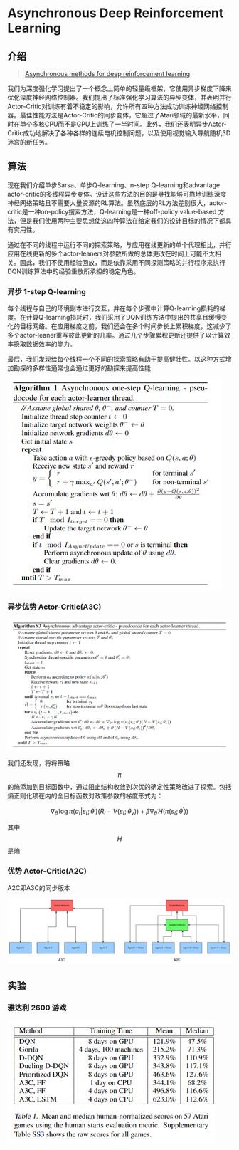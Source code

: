 # Asynchronous Deep Reinforcement Learning

## 介绍

> [Asynchronous methods for deep reinforcement learning](https://arxiv.org/pdf/1602.01783.pdf)

我们为深度强化学习提出了一个概念上简单的轻量级框架，它使用异步梯度下降来优化深度神经网络控制器。我们提出了标准强化学习算法的异步变体，并表明并行Actor-Critic对训练有着不稳定的影响，允许所有四种方法成功训练神经网络控制器。最佳性能方法是Actor-Critic的同步变体，它超过了Atari领域的最新水平，同时在单个多核CPU而不是GPU上训练了一半时间。此外，我们还表明异步Actor-Critic成功地解决了各种各样的连续电机控制问题，以及使用视觉输入导航随机3D迷宫的新任务。

## 算法

现在我们介绍单步Sarsa、单步Q-learning、n-step Q-learning和advantage actor-critic的多线程异步变体。设计这些方法的目的是寻找能够可靠地训练深度神经网络策略且不需要大量资源的RL算法。虽然底层的RL方法差别很大，actor- critic是一种on-policy搜索方法，Q-learning是一种off-policy value-based 方法，但是我们使用两种主要思想使这四种算法在给定我们的设计目标的情况下都具有实用性。

通过在不同的线程中运行不同的探索策略，与应用在线更新的单个代理相比，并行应用在线更新的多个actor-leaners对参数所做的总体更改在时间上可能不太相关。因此，我们不使用经验回放，而是依靠采用不同探测策略的并行程序来执行DQN训练算法中的经验重放所承担的稳定角色。

### 异步 1-step Q-learning

每个线程与自己的环境副本进行交互，并在每个步骤中计算Q-learning损耗的梯度。在计算Q-learning损耗时，我们采用了DQN训练方法中提出的共享且缓慢变化的目标网络。在应用梯度之前，我们还会在多个时间步长上累积梯度，这减少了多个actor-leaner重写彼此更新的几率。通过几个步骤累积更新还提供了以计算效率换取数据效率的能力。

最后，我们发现给每个线程一个不同的探索策略有助于提高健壮性。以这种方式增加勘探的多样性通常也会通过更好的勘探来提高性能

![](../../.gitbook/assets/image%20%2821%29.png)

### 异步优势 Actor-Critic\(A3C\)

![](../../.gitbook/assets/image%20%2829%29.png)

我们还发现，将将策略 $$π$$ 的熵添加到目标函数中，通过阻止结构收敛到次优的确定性策略改进了探索。包括熵正则化项在内的全目标函数对政策参数的梯度形式为：

$$
\nabla_{\theta^{\prime}} \log \pi\left(a_{t} | s_{t} ; \theta^{\prime}\right)\left(R_{t}-V\left(s_{t} ; \theta_{v}\right)\right)+\beta \nabla_{\theta^{\prime}} H\left(\pi\left(s_{t} ; \theta^{\prime}\right)\right)
$$

其中 $$H$$ 是熵

### 优势 Actor-Critic\(A2C\)

A2C即A3C的同步版本

![](../../.gitbook/assets/image%20%2810%29.png)

## 实验

### 雅达利 2600 游戏

![](../../.gitbook/assets/image%20%2840%29.png)







